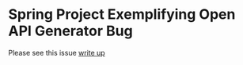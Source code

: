 # Spring Project Exemplifying Open API Generator Bug

Please see this issue [write up](https://github.com/OpenAPITools/openapi-generator/issues/12453)
